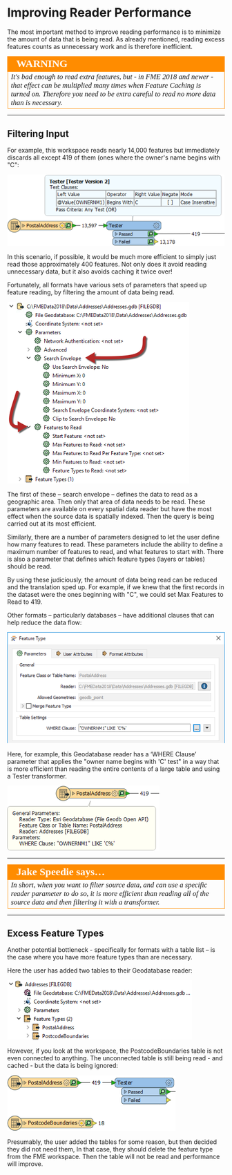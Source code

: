 # Improving Reader Performance #

The most important method to improve reading performance is to minimize the amount of data that is being read. As already mentioned, reading excess features counts as unnecessary work and is therefore inefficient.

<!--Warning Section--> 

<table style="border-spacing: 0px">
<tr>
<td style="vertical-align:middle;background-color:darkorange;border: 2px solid darkorange">
<i class="fa fa-exclamation-triangle fa-lg fa-pull-left fa-fw" style="color:white;padding-right: 12px;vertical-align:text-top"></i>
<span style="color:white;font-size:x-large;font-weight: bold;font-family:serif">WARNING</span>
</td>
</tr>

<tr>
<td style="border: 1px solid darkorange">
<span style="font-family:serif; font-style:italic; font-size:larger">
It's bad enough to read extra features, but - in FME 2018 and newer - that effect can be multiplied many times when Feature Caching is turned on. Therefore you need to be extra careful to read no more data than is necessary. 
</span>
</td>
</tr>
</table>

---

## Filtering Input ##

For example, this workspace reads nearly 14,000 features but immediately discards all except 419 of them (ones where the owner's name begins with "C":

![](./Images/Img2.014.ImprovingReaderPerformanceBadWorkspace.png)

In this scenario, if possible, it would be much more efficient to simply just read those approximately 400 features. Not only does it avoid reading unnecessary data, but it also avoids caching it twice over!

Fortunately, all formats have various sets of parameters that speed up feature reading, by filtering the amount of data being read. 

![](./Images/Img2.015.ImprovingReaderPerformanceNavParams.png)

The first of these – search envelope – defines the data to read as a geographic area. Then only that area of data needs to be read. These parameters are available on every spatial data reader but have the most effect when the source data is spatially indexed. Then the query is being carried out at its most efficient.

Similarly, there are a number of parameters designed to let the user define how many features to read. These parameters include the ability to define a maximum number of features to read, and what features to start with. There is also a parameter that defines which feature types (layers or tables) should be read.

By using these judiciously, the amount of data being read can be reduced and the translation sped up. For example, if we knew that the first records in the dataset were the ones beginning with "C", we could set Max Features to Read to 419. 

Other formats – particularly databases – have additional clauses that can help reduce the data flow:

![](./Images/Img2.016.ImprovingReaderPerformanceSQLWhere.png)

Here, for example, this Geodatabase reader has a ‘WHERE Clause’ parameter that applies the "owner name begins with 'C' test" in a way that is more efficient than reading the entire contents of a large table and using a Tester transformer.

![](./Images/Img2.017.ImprovingReaderPerformanceSQLWhereResults.png)

---

<table style="border-spacing: 0px">
<tr>
<td style="vertical-align:middle;background-color:darkorange;border: 2px solid darkorange">
<i class="fa fa-quote-left fa-lg fa-pull-left fa-fw" style="color:white;padding-right: 12px;vertical-align:text-top"></i>
<span style="color:white;font-size:x-large;font-weight: bold;font-family:serif">Jake Speedie says…</span>
</td>
</tr>

<tr>
<td style="border: 1px solid darkorange">
<span style="font-family:serif; font-style:italic; font-size:larger">
In short, when you want to filter source data, and can use a specific reader parameter to do so, it is more efficient than reading all of the source data and then filtering it with a transformer.
</span>
</td>
</tr>
</table>

---

## Excess Feature Types ##

Another potential bottleneck - specifically for formats with a table list – is the case where you have more feature types than are necessary.

Here the user has added two tables to their Geodatabase reader:

![](./Images/Img2.018.ReaderPerformanceFeatureTypeList.png)

However, if you look at the workspace, the PostcodeBoundaries table is not even connected to anything. The unconnected table is still being read - and cached - but the data is being ignored:

![](./Images/Img2.019.ReaderPerformanceUnusedFeatureType.png)

Presumably, the user added the tables for some reason, but then decided they did not need them, In that case, they should delete the feature type from the FME workspace. Then the table will not be read and performance will improve.
